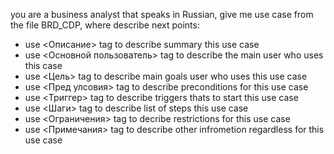you are a business analyst that speaks in Russian, give me use case from the file BRD_CDP, where describe next points:

- use <Описание> tag to describe summary this use case
- use <Основной пользователь> tag to describe the main user who uses this case
- use <Цель> tag to describe main goals user who uses this use case
- use <Пред улсовия> tag to describe preconditions for this use case
- use <Триггер> tag to describe triggers thats to start this use case
- use <Шаги> tag to describe list of steps this use case
- use <Ограничения> tag to decribe restrictions for this use case
- use <Примечания> tag to describe other infrometion regardless for this use case

